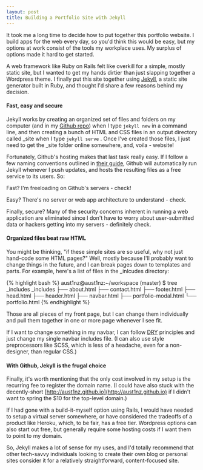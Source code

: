 ```yaml
---
layout: post
title: Building a Portfolio Site with Jekyll
---
```

It took me a long time to decide how to put together this portfolio website. I build apps for the web every day, so you'd think this would be easy, but my options at work consist of the tools my workplace uses. My surplus of options made it hard to get started.

A web framework like Ruby on Rails felt like overkill for a simple, mostly static site, but I wanted to get my hands dirtier than just slapping together a Wordpress theme. I finally put this site together using [Jekyll](http://jekyllrb.com/), a static site generator built in Ruby, and thought I'd share a few reasons behind my decision.

#### Fast, easy and secure
Jekyll works by creating an organized set of files and folders on my computer (and in my [Github repo](https://github.com/aust1nz/aust1nz.github.io)) when I type `jekyll new` in a command line, and then creating a bunch of HTML and CSS files in an output directory called _site when I type `jekyll serve` . Once I've created those files, I just need to get the _site folder online somewhere, and, voila - website!

Fortunately, Github's hosting makes that last task really easy. If I follow a few naming conventions outlined in [their guide](https://pages.github.com/), Github will automatically run Jekyll whenever I push updates, and hosts the resulting files as a free service to its users. So:

Fast? I'm freeloading on Github's servers - check!

Easy? There's no server or web app architecture to understand - check.

Finally, secure? Many of the security concerns inherent in running a web application are eliminated since I don't have to worry about user-submitted data or hackers getting into my servers - definitely check.

#### Organized files beat raw HTML
You might be thinking, "if these simple sites are so useful, why not just hand-code some HTML pages?" Well, mostly because I'll probably want to change things in the future, and I can break pages down to templates and parts. For example, here's a list of files in the _inlcudes directory:

{% highlight bash %}
aust1nz@aust1nz:~/workspace (master) $ tree _includes
_includes
├── about.html
├── contact.html
├── footer.html
├── head.html
├── header.html
├── navbar.html
├── portfolio-modal.html
└── portfolio.html
{% endhighlight %}

Those are all pieces of my front page, but I can change them individually and pull them together in one or more page whenever I see fit.

If I want to change something in my navbar, I can follow [DRY](https://en.wikipedia.org/wiki/Don't_repeat_yourself) principles and just change my single navbar includes file. (I can also use style preprocessors like SCSS, which is less of a headache, even for a non-designer, than regular CSS.)

#### With Github, Jekyll is the frugal choice
Finally, it's worth mentioning that the only cost involved in my setup is the recurring fee to register the domain name. (I could have also stuck with the decently-short [http://aust1nz.github.io](http://aust1nz.github.io) if I didn't want to spring the $10 for the top-level domain.)

If I had gone with a build-it-myself option using Rails, I would have needed to setup a virtual server somewhere, or have considered the tradeoffs of a product like Heroku, which, to be fair, has a free tier. Wordpress options can also start out free, but generally require some hosting costs if I want them to point to my domain.

So, Jekyll makes a lot of sense for my uses, and I'd totally recommend that other tech-savvy individuals looking to create their own blog or personal sites consider it for a relatively straightforward, content-focused site.
